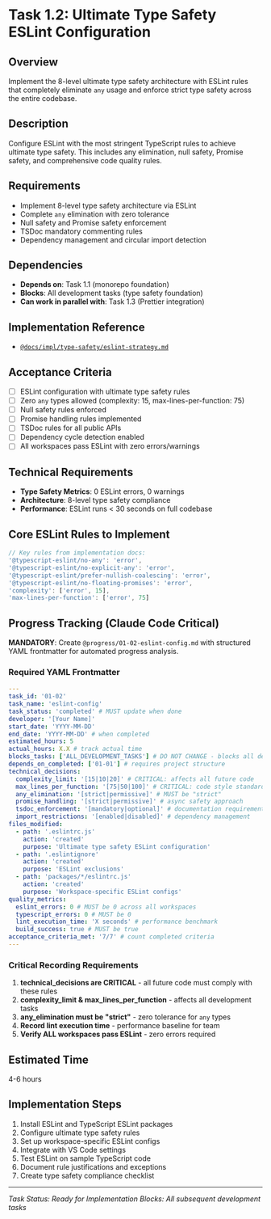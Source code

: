 # Task 1.2: Ultimate Type Safety ESLint Configuration

## Overview

Implement the 8-level ultimate type safety architecture with ESLint rules that completely eliminate `any` usage and enforce strict type safety across the entire codebase.

## Description

Configure ESLint with the most stringent TypeScript rules to achieve ultimate type safety. This includes any elimination, null safety, Promise safety, and comprehensive code quality rules.

## Requirements

- Implement 8-level type safety architecture via ESLint
- Complete `any` elimination with zero tolerance
- Null safety and Promise safety enforcement
- TSDoc mandatory commenting rules
- Dependency management and circular import detection

## Dependencies

- **Depends on**: Task 1.1 (monorepo foundation)
- **Blocks**: All development tasks (type safety foundation)
- **Can work in parallel with**: Task 1.3 (Prettier integration)

## Implementation Reference

- [`@docs/impl/type-safety/eslint-strategy.md`](../docs/impl/type-safety/eslint-strategy.md)

## Acceptance Criteria

- [ ] ESLint configuration with ultimate type safety rules
- [ ] Zero `any` types allowed (complexity: 15, max-lines-per-function: 75)
- [ ] Null safety rules enforced
- [ ] Promise handling rules implemented
- [ ] TSDoc rules for all public APIs
- [ ] Dependency cycle detection enabled
- [ ] All workspaces pass ESLint with zero errors/warnings

## Technical Requirements

- **Type Safety Metrics**: 0 ESLint errors, 0 warnings
- **Architecture**: 8-level type safety compliance
- **Performance**: ESLint runs < 30 seconds on full codebase

## Core ESLint Rules to Implement

```typescript
// Key rules from implementation docs:
'@typescript-eslint/no-any': 'error',
'@typescript-eslint/no-explicit-any': 'error',
'@typescript-eslint/prefer-nullish-coalescing': 'error',
'@typescript-eslint/no-floating-promises': 'error',
'complexity': ['error', 15],
'max-lines-per-function': ['error', 75]
```

## Progress Tracking (Claude Code Critical)

**MANDATORY**: Create `@progress/01-02-eslint-config.md` with structured YAML frontmatter for automated progress analysis.

### Required YAML Frontmatter

```yaml
---
task_id: '01-02'
task_name: 'eslint-config'
task_status: 'completed' # MUST update when done
developer: '[Your Name]'
start_date: 'YYYY-MM-DD'
end_date: 'YYYY-MM-DD' # when completed
estimated_hours: 5
actual_hours: X.X # track actual time
blocks_tasks: ['ALL_DEVELOPMENT_TASKS'] # DO NOT CHANGE - blocks all dev work
depends_on_completed: ['01-01'] # requires project structure
technical_decisions:
  complexity_limit: '[15|10|20]' # CRITICAL: affects all future code
  max_lines_per_function: '[75|50|100]' # CRITICAL: code style standard
  any_elimination: '[strict|permissive]' # MUST be "strict"
  promise_handling: '[strict|permissive]' # async safety approach
  tsdoc_enforcement: '[mandatory|optional]' # documentation requirement
  import_restrictions: '[enabled|disabled]' # dependency management
files_modified:
  - path: '.eslintrc.js'
    action: 'created'
    purpose: 'Ultimate type safety ESLint configuration'
  - path: '.eslintignore'
    action: 'created'
    purpose: 'ESLint exclusions'
  - path: 'packages/*/eslintrc.js'
    action: 'created'
    purpose: 'Workspace-specific ESLint configs'
quality_metrics:
  eslint_errors: 0 # MUST be 0 across all workspaces
  typescript_errors: 0 # MUST be 0
  lint_execution_time: 'X seconds' # performance benchmark
  build_success: true # MUST be true
acceptance_criteria_met: '7/7' # count completed criteria
---
```

### Critical Recording Requirements

1. **technical_decisions are CRITICAL** - all future code must comply with these rules
2. **complexity_limit & max_lines_per_function** - affects all development tasks
3. **any_elimination must be "strict"** - zero tolerance for `any` types
4. **Record lint execution time** - performance baseline for team
5. **Verify ALL workspaces pass ESLint** - zero errors required

## Estimated Time

4-6 hours

## Implementation Steps

1. Install ESLint and TypeScript ESLint packages
2. Configure ultimate type safety rules
3. Set up workspace-specific ESLint configs
4. Integrate with VS Code settings
5. Test ESLint on sample TypeScript code
6. Document rule justifications and exceptions
7. Create type safety compliance checklist

---

_Task Status: Ready for Implementation_
_Blocks: All subsequent development tasks_

